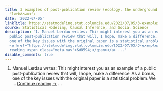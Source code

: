 ```yaml
---
title: 3 examples of post-publication review (ecology, the underground economy, and
  “lockdowns”)
date: '2022-07-05'
linkTitle: https://statmodeling.stat.columbia.edu/2022/07/05/3-examples-of-pos-publication-review-ecology-the-underground-economy-and-lockdowns/
source: Statistical Modeling, Causal Inference, and Social Science
description: '1. Manuel Lerdau writes: This might interest you as an example of a
  public post-publication review that will, I hope, make a difference. As a bonus,
  one of the key issues with the original paper is a statistical problem. We &#8230;
  <a href="https://statmodeling.stat.columbia.edu/2022/07/05/3-examples-of-pos-publication-review-ecology-the-underground-economy-and-lockdowns/">Continue
  reading <span class="meta-nav">&#8594;</span></a> ...'
disable_comments: true
---
```

1. Manuel Lerdau writes: This might interest you as an example of a public post-publication review that will, I hope, make a difference. As a bonus, one of the key issues with the original paper is a statistical problem. We &#8230; <a href="https://statmodeling.stat.columbia.edu/2022/07/05/3-examples-of-pos-publication-review-ecology-the-underground-economy-and-lockdowns/">Continue reading <span class="meta-nav">&#8594;</span></a> ...